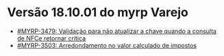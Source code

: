 # Versão 18.10.01 do myrp Varejo

* [#MYRP-3479: Validação para não atualizar a chave quando a consulta de NFCe retornar crítica](https://devmyrp.atlassian.net/browse/MYRP-479)
* [#MYRP-3503: Arredondamento no valor calculado de impostos](https://devmyrp.atlassian.net/browse/MYRP-3503)
